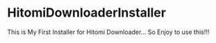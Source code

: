# HitomiDownloaderInstaller
This is My First Installer for Hitomi Downloader... So Enjoy to use this!!!
